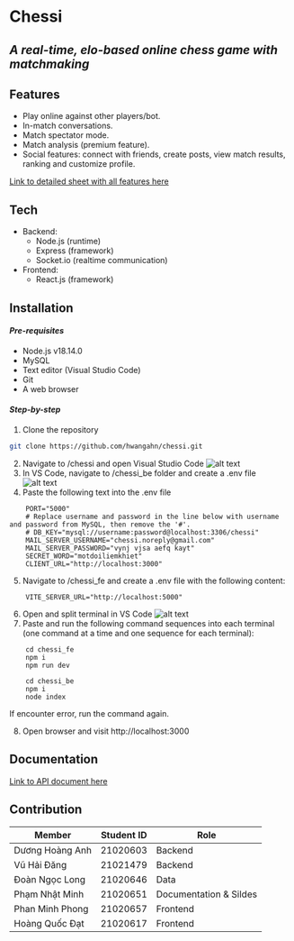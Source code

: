 # Chessi
## _A real-time, elo-based online chess game with matchmaking_

## Features 
- Play online against other players/bot.
- In-match conversations.
- Match spectator mode.
- Match analysis (premium feature).
- Social features: connect with friends, create posts, view match results, ranking and customize profile.

<a href="https://docs.google.com/spreadsheets/d/1z9Phjlf06sw7jjuOinoH5bs-Hfou5OYCP_5bG5yTaMs/edit?usp=sharing" target="_blank">Link to detailed sheet with all features here</a>


## Tech
- Backend:
    - Node.js (runtime)
    - Express (framework)
    - Socket.io (realtime communication)
- Frontend:
    - React.js (framework)
    

## Installation
#### _Pre-requisites_
- Node.js v18.14.0
- MySQL
- Text editor (Visual Studio Code)
- Git
- A web browser

#### _Step-by-step_
1. Clone the repository
```sh
git clone https://github.com/hwangahn/chessi.git
```
2. Navigate to /chessi and open Visual Studio Code
![alt text](https://scontent.xx.fbcdn.net/v/t1.15752-9/412399515_1052932516017578_8231178931557218208_n.png?_nc_cat=104&ccb=1-7&_nc_sid=510075&_nc_ohc=26u3zIVI4sgAX89MtI2&_nc_ad=z-m&_nc_cid=0&_nc_ht=scontent.xx&cb_e2o_trans=q&oh=03_AdT9GMga2ZywZwzmSZQ-xGGEXbG4tQQiIe8HQgajXKzojw&oe=65BD0379)
3. In VS Code, navigate to /chessi_be folder and create a .env file    
![alt text](https://scontent.xx.fbcdn.net/v/t1.15752-9/413473933_773155544637143_300910354335167766_n.png?_nc_cat=107&ccb=1-7&_nc_sid=510075&_nc_ohc=wz7hLFAcbvMAX_zJFZc&_nc_ad=z-m&_nc_cid=0&_nc_ht=scontent.xx&cb_e2o_trans=q&oh=03_AdQKiKH731eNC92TRlj209ng5vZmhneUCHvoQRyEOTDP7g&oe=65BCEDE0)
4. Paste the following text into the .env file
```
    PORT="5000"
    # Replace username and password in the line below with username and password from MySQL, then remove the '#'.
    # DB_KEY="mysql://username:password@localhost:3306/chessi"
    MAIL_SERVER_USERNAME="chessi.noreply@gmail.com"
    MAIL_SERVER_PASSWORD="vynj vjsa aefq kayt"
    SECRET_WORD="motdoiliemkhiet"
    CLIENT_URL="http://localhost:3000"
```
5. Navigate to /chessi_fe and create a .env file with the following content:
```
    VITE_SERVER_URL="http://localhost:5000"
```
6. Open and split terminal in VS Code
![alt text](https://scontent.xx.fbcdn.net/v/t1.15752-9/412610673_328843749968230_8372834434662345577_n.png?_nc_cat=101&ccb=1-7&_nc_sid=510075&_nc_ohc=23fJutsRyF0AX8We38Q&_nc_ad=z-m&_nc_cid=0&_nc_ht=scontent.xx&cb_e2o_trans=q&oh=03_AdS5KawyEfiB5R7frb3c3bZAoOr8GT0UYcIzy4sq_Kowuw&oe=65BD032C)
7. Paste and run the following command sequences into each terminal (one command at a time and one sequence for each terminal):
```
    cd chessi_fe
    npm i
    npm run dev
```
```
    cd chessi_be
    npm i
    node index
```
If encounter error, run the command again.

8. Open browser and visit http://localhost:3000

## Documentation
<a href="https://documenter.getpostman.com/view/32107897/2s9YsFEZu5" target="_blank">Link to API document here</a>

## Contribution
| Member | Student ID | Role |
| ------ | ---------- | ---- |
| Dương Hoàng Anh | 21020603 | Backend |
| Vũ Hải Đăng | 21021479 | Backend |
| Đoàn Ngọc Long | 21020646 | Data |
| Phạm Nhật Minh | 21020651 | Documentation & Sildes |
| Phan Minh Phong | 21020657 | Frontend |
| Hoàng Quốc Đạt | 21020617 | Frontend |


